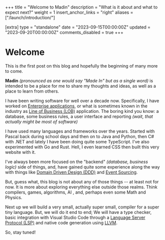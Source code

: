 +++
title = "Welcome to Madin"
description = "What is it about and what to expect next?"
weight = 1
insert_anchor_links = "right"
aliases = ["/launch/introduction/"]

[extra]
type = "standalone"
date = "2023-09-15T00:00:00Z"
updated = "2023-09-20T00:00:00Z"
comments_disabled = true
+++

# Welcome

This is _the_ first post on this blog and hopefully the beginning of many more to come.

**Madin** _(pronounced as one would say "Made In" but as a single word)_ is intended to be a place for me to share my thoughts and ideas, as well as a place to learn from others.

I have been writing software for well over a decade now. Specifically, I have worked on [Enterprise applications](https://en.wikipedia.org/wiki/Enterprise_software), or what is sometimes known in the industry as [Line of Business (LOB)](https://www.irisclasson.com/2012/07/19/stupid-question-2-what-do-you-mean-by-lob-line-of-business-application/) application. The boring kind you know: a database, some business rules, a user interface and reporting _(wait, that actually might be most of software)_

I have used many languages and frameworks over the years. Started with Pascal back during school days and then on to Java and Python, then C# with .NET and lately I have been doing quite some TypeScript. I've also experimented with Go and Rust. Hell, I even learned CSS then built this very website with it.

I've always been more focused on the "backend" _(database, business logic)_ side of things, and, have gained quite some experience along the way with things like [Domain Driven Design (DDD)](https://martinfowler.com/bliki/DomainDrivenDesign.html) and [Event Sourcing](https://martinfowler.com/eaaDev/EventSourcing.html).

But, guess what, this blog is not about any of those things -- at least not for now. It is more about exploring everything else outside those realms. Think compilers, games, algorithms, AI , and, perhaps even some Math and Physics.

Next up we will build a very small, actually super small, compiler for a super tiny language. But, we will do it end to end; We will have a type checker, basic integration with Visual Studio Code through a [Language Server Protocol (LSP)](https://microsoft.github.io/language-server-protocol/) and native code generation using [LLVM](https://llvm.org/).

So, stay tuned!
